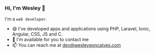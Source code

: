 ### Hi, I'm Wesley 👋

I'm a `web developer`. 

- 😄 I've developed apps and applications using PHP, Laravel, Ionic, Angular, CSS, JS and C.
- 💬 I'm available for you to contact me
- 📫 You can reach me at dev@wesleygoncalves.com
<!--
- ⚡ I am currently working on some (yet) private projects that soon will be released.

**WesleyGoncalves/wesleygoncalves** is a ✨ _special_ ✨ repository because its `README.md` (this file) appears on your GitHub profile.

Here are some ideas to get you started:

- 🔭 I’m currently working on ...
- 🌱 I’m currently learning ...
- 👯 I’m looking to collaborate on ...
- 🤔 I’m looking for help with ...


-  Pronouns: ...
-  Fun fact: ...
-->
